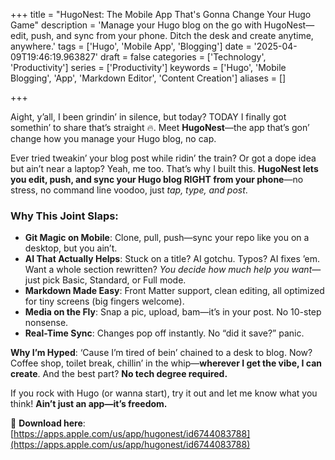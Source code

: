+++
title = "HugoNest: The Mobile App That's Gonna Change Your Hugo Game"
description = 'Manage your Hugo blog on the go with HugoNest—edit, push, and sync from your phone. Ditch the desk and create anytime, anywhere.'
tags = ['Hugo', 'Mobile App', 'Blogging']
date = '2025-04-09T19:46:19.963827'
draft = false
categories = ['Technology', 'Productivity']
series = ['Productivity']
keywords = ['Hugo', 'Mobile Blogging', 'App', 'Markdown Editor', 'Content Creation']
aliases = []

+++

Aight, y’all, I been grindin’ in silence, but today? TODAY I finally got somethin’ to share that’s straight 🔥. Meet **HugoNest**—the app that’s gon’ change how you manage your Hugo blog, no cap.  

Ever tried tweakin’ your blog post while ridin’ the train? Or got a dope idea but ain’t near a laptop? Yeah, me too. That’s why I built this. **HugoNest lets you edit, push, and sync your Hugo blog RIGHT from your phone**—no stress, no command line voodoo, just *tap, type, and post*.  

### Why This Joint Slaps:  
- **Git Magic on Mobile**: Clone, pull, push—sync your repo like you on a desktop, but you ain’t.  
- **AI That Actually Helps**: Stuck on a title? AI gotchu. Typos? AI fixes ’em. Want a whole section rewritten? *You decide how much help you want*—just pick Basic, Standard, or Full mode.  
- **Markdown Made Easy**: Front Matter support, clean editing, all optimized for tiny screens (big fingers welcome).  
- **Media on the Fly**: Snap a pic, upload, bam—it’s in your post. No 10-step nonsense.  
- **Real-Time Sync**: Changes pop off instantly. No “did it save?” panic.  

**Why I’m Hyped**: ‘Cause I’m tired of bein’ chained to a desk to blog. Now? Coffee shop, toilet break, chillin’ in the whip—**wherever I get the vibe, I can create**. And the best part? **No tech degree required.**  

If you rock with Hugo (or wanna start), try it out and let me know what you think! **Ain’t just an app—it’s freedom.**  

📲 **Download here**:  [https://apps.apple.com/us/app/hugonest/id6744083788](https://apps.apple.com/us/app/hugonest/id6744083788)